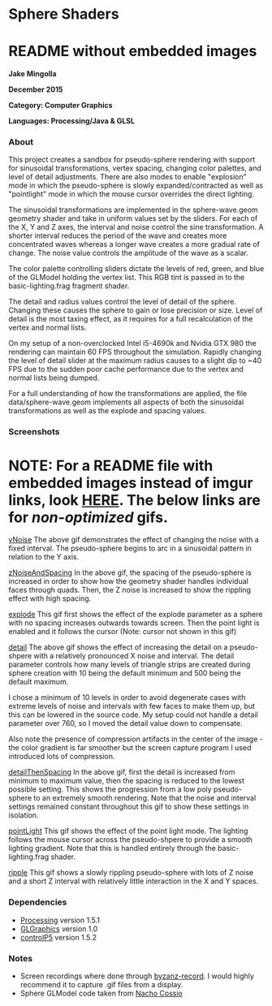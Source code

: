 # Sphere Shaders

# README without embedded images

**Jake Mingolla**

**December 2015**

**Category: Computer Graphics**

**Languages: Processing/Java & GLSL**


### About

This project creates a sandbox for pseudo-sphere rendering with support for sinusoidal transformations, vertex spacing, changing color palettes, and level of detail adjustments. There are also modes to enable "explosion" mode in which the pseudo-sphere is slowly expanded/contracted as well as "pointlight" mode in which the mouse cursor overrides the direct lighting.

The sinusoidal transformations are implemented in the sphere-wave.geom geometry shader and take in uniform values set by the sliders. For each of the X, Y and Z axes, the interval and noise control the sine transformation. A shorter interval reduces the period of the wave and creates more concentrated waves whereas a longer wave creates a more gradual rate of change. The noise value controls the amplitude of the wave as a scalar.

The color palette controlling sliders dictate the levels of red, green, and blue of the GLModel holding the vertex list. This RGB tint is passed in to the basic-lighting.frag fragment shader.

The detail and radius values control the level of detail of the sphere. Changing these causes the sphere to gain or lose precision or size. Level of detail is the most taxing effect, as it requires for a full recalculation of the vertex and normal lists.

On my setup of a non-overclocked Intel i5-4690k and Nvidia GTX 980 the rendering can maintain 60 FPS throughout the simulation. Rapidly changing the level of detail slider at the maximum radius causes to a slight dip to ~40 FPS due to the sudden poor cache performance due to the vertex and normal lists being dumped.

For a full understanding of how the transformations are applied, the file data/sphere-wave.geom implements all aspects of both the sinusoidal transformations as well as the explode and spacing values.


### Screenshots
# NOTE: For a README file with embedded images instead of imgur links, look [HERE](https://github.com/jakemingolla/SphereShaders/blob/master/README.md). The below links are for *non-optimized* gifs.

[yNoise](https://raw.githubusercontent.com/jakemingolla/SphereShaders/master/public/base/ynoise.gif)
The above gif demonstrates the effect of changing the noise with a fixed interval. The pseudo-sphere begins to arc in a sinusoidal pattern in relation to the Y axis.

[zNoiseAndSpacing](https://raw.githubusercontent.com/jakemingolla/SphereShaders/master/public/base/spacingThenZNoise.gif)
In the above gif, the spacing of the pseudo-sphere is increased in order to show how the geometry shader handles individual faces through quads. Then, the Z noise is increased to show the rippling effect with high spacing.

[explode](https://raw.githubusercontent.com/jakemingolla/SphereShaders/master/public/base/explode.gif)
This gif first shows the effect of the explode parameter as a sphere with no spacing increases outwards towards screen. Then the point light is enabled and it follows the cursor (Note: cursor not shown in this gif)

[detail](https://raw.githubusercontent.com/jakemingolla/SphereShaders/master/public/base/detail.gif)
The above gif shows the effect of increasing the detail on a pseudo-shpere with a relatively pronounced X noise and interval. The detail parameter controls how many levels of triangle strips are created during sphere creation with 10 being the default minimum and 500 being the default maximum.

I chose a minimum of 10 levels in order to avoid degenerate cases with extreme levels of noise and intervals with few faces to make them up, but this can be lowered in the source code. My setup could not handle a detail parameter over 760, so I moved the detail value down to compensate.

Also note the presence of compression artifacts in the center of the image - the color gradient is far smoother but the screen capture program I used introduced lots of compression.

[detailThenSpacing](https://raw.githubusercontent.com/jakemingolla/SphereShaders/master/public/base/detailThenSpacing.gif)
In the above gif, first the detail is increased from minimum to maximum value, then the spacing is reduced to the lowest possible setting. This shows the progression from a low poly pseudo-sphere to an extremely smooth rendering. Note that the noise and interval settings remained constant throughout this gif to show these settings in isolation.

[pointLight](https://raw.githubusercontent.com/jakemingolla/SphereShaders/master/public/base/pointLight.gif)
This gif shows the effect of the point light mode. The lighting follows the mouse cursor across the pseudo-shpere to provide a smooth lighting gradient. Note that this is handled entirely through the basic-lighting.frag shader.

[ripple](https://raw.githubusercontent.com/jakemingolla/SphereShaders/master/public/base/back.gif)
This gif shows a slowly rippling pseudo-sphere with lots of Z noise and a short Z interval with relatively little interaction in the X and Y spaces.


### Dependencies
- [Processing](https://processing.org/) version 1.5.1
- [GLGraphics](http://glgraphics.sourceforge.net/) version 1.0
- [controlP5](http://www.sojamo.de/libraries/controlP5/) version 1.5.2

### Notes
- Screen recordings where done through [byzanz-record](http://manpages.ubuntu.com/manpages/wily/man1/byzanz-record.1.html). I would highly recommend it to capture .gif files from a display.
- Sphere GLModel code taken from [Nacho Cossio](http://www.nachocossio.com/geometry-shaders-in-processing/)
